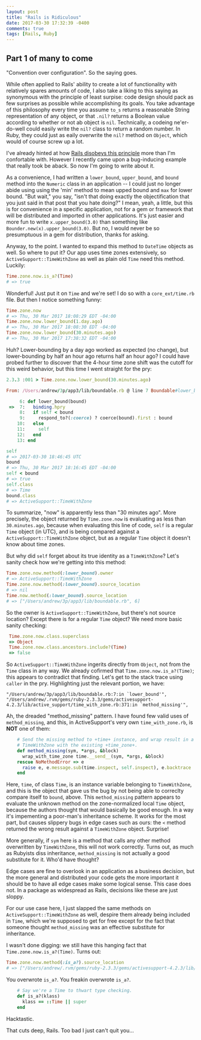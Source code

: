 ```yaml
---
layout: post
title: "Rails is Ridiculous"
date: 2017-03-30 17:32:39 -0400
comments: true
tags: [Rails, Ruby]
---
```


## Part 1 of many to come

"Convention over configuration". So the saying goes.

While often applied to Rails' ability to create a lot of functionality with relatively spares amounts of code, I also take a liking to this saying as synonymous with the principle of least surpise: code design should pack as few surprises as possible while accomplishing its goals. You take advantage of this philosophy every time you assume `to_s` returns a reasonable String representation of any object, or that `.nil?` returns a Boolean value according to whether or not ab object is `nil`. Technically, a codeing ne'er-do-well could easily write the `nil?` class to return a random number. In Ruby, they could just as eaily overwrite the `nil?` method on `Object`, which would of course screw up a lot.

I've already hinted at how [Rails disobeys this principle](/2016/07/28/objectification.html) more than I'm confortable with. However I recently came upon a bug-inducing example that really took be aback. So now I'm going to write about it.

As a convenience, I had written a `lower_bound`, `upper_bound`, and `bound` method into the `Numeric` class in an application -- I could just no longer abide using using the 'min' method to mean upped bound and `max` for lower bound. "But wait," you say, "isn't that doing exactly the objectification that you just said in that post that you hate doing?" I mean, yeah, a little, but this is for convenience in a specific application, not for a gem or framework that will be distributed and imported in other applications. It's just easier and more fun to write `x.upper_bound(3.0)` than something like `Bounder.new(x).upper_bound(3.0)`. But no, I would never be so presumptuous in a gem for distribution, thanks for asking.

Anyway, to the point. I wanted to expand this method to `DateTime` objects as well. So where to put it? Our app uses time zones extensively, so `ActiveSupport::TimeWithZone` as well as plain old `Time` need this method. Luckily:

```ruby
Time.zone.now.is_a?(Time)
# => true
```

Wonderful! Just put it on `Time` and we're set! I do so with a `core_ext/time.rb` file. But then I notice something funny:

```ruby
Time.zone.now
# => Thu, 30 Mar 2017 18:08:29 EDT -04:00
Time.zone.now.lower_bound(1.day.ago)
# => Thu, 30 Mar 2017 18:08:30 EDT -04:00
Time.zone.now.lower_bound(30.minutes.ago)
# => Thu, 30 Mar 2017 17:38:32 EDT -04:00
```

Huh? Lower-bounding by a day ago worked as expected (no change), but lower-bounding by half an hour ago returns half an hour ago? I could have probed further to discover that the 4-hour time zone shift was the cutoff for this weird behavior, but this time I went straight for the pry:

```ruby
2.3.3 :001 > Time.zone.now.lower_bound(30.minutes.ago)

From: /Users/andrew/3p/app3/lib/boundable.rb @ line 7 Boundable#lower_bound:

     6: def lower_bound(bound)
 =>  7:   binding.hpry
     8:   if self < bound
     9:     respond_to?(:coerce) ? coerce(bound).first : bound
    10:   else
    11:     self
    12:   end
    13: end

self
# => 2017-03-30 18:46:45 UTC
bound
# => Thu, 30 Mar 2017 18:16:45 EDT -04:00
self < bound
# => true
self.class
# => Time
bound.class
# => ActiveSupport::TimeWithZone
```

To summarize, "now" is apparently less than "30 minutes ago". More precisely, the object returned by `Time.zone.now` is evaluating as less than `30.minutes.ago`, because when evaluating this line of code, `self` is a regular `Time` object (in UTC), and is being compared against a `ActiveSupport::TimeWithZone` object, but as a regular `Time` object it doesn't know about time zones.

But why did `self` forget about its true identity as a `TimeWithZone`? Let's sanity check how we're getting into this method:

```ruby
Time.zone.now.method(:lower_bound).owner
# => ActiveSupport::TimeWithZone
Time.zone.now.method(:lower_bound).source_location
# => nil
Time.now.method(:lower_bound).source_location
# => ["/Users/andrew/3p/app3/lib/boundable.rb", 6]
```

 So the owner is `ActiveSupport::TimeWithZone`, but there's not source location? Except there is for a regular `Time` object? We need more basic sanity checking:

```ruby
 Time.zone.now.class.superclass
 => Object
 Time.zone.now.class.ancestors.include?(Time)
 => false
```

So `ActiveSupport::TimeWithZone` ingerits directly from `Object`, not from the `Time` class in any way. We already cofirmed that `Time.zone.now.is_a?(Time)`; this appears to contradict that finding. Let's get to the stack trace using `caller` in the pry. Highlighting just the relevant portion, we have:

```
"/Users/andrew/3p/app3/lib/boundable.rb:7:in `lower_bound'",
"/Users/andrew/.rvm/gems/ruby-2.3.3/gems/activesupport-4.2.3/lib/active_support/time_with_zone.rb:371:in `method_missing'",
```

Ah, the dreaded "method_missing" pattern. I have found few valid uses of `method_missing`, and this, in ActiveSupport's very own `time_with_zone.rb`, is **NOT** one of them:

```ruby
    # Send the missing method to +time+ instance, and wrap result in a new
    # TimeWithZone with the existing +time_zone+.
    def method_missing(sym, *args, &block)
      wrap_with_time_zone time.__send__(sym, *args, &block)
    rescue NoMethodError => e
      raise e, e.message.sub(time.inspect, self.inspect), e.backtrace
    end
```

Here, `time`, of class `Time`, is an instance variable belonging to `TimeWithZone`, and this is the object that gave us the bug by not being able to correclty compare itself to `bound`, above. This `method_missing` pattern appears to evaluate the unknown method on the zone-normalized local `Time` object, because the authors thought that would basically be good enough. In a way it's impementing a poor-man's inheritance scheme. It works for the most part, but causes slippery bugs in edge cases such as ours: the `<` method returned the wrong result against a `TimeWithZone` object. Surprise!

More generally, if `sym` here is a method that calls any other method overwritten by `TimeWithZone`, this will not work correctly. Turns out, as much as Rubyists diss inheritance, `method_missing` is not actually a good substitute for it. Who'd have thought?

Edge cases are fine to overlook in an application as a business decision, but the more general and distributed your code gets the more important it should be to have all edge cases make some logical sense. This case does not. In a package as widespread as Rails, decisions like these are just sloppy.

For our use case here, I just slapped the same methods on `ActiveSupport::TimeWithZone` as well, despire them already being included in `Time`, which we're supposed to get for free except for the fact that someone thought `method_missing` was an effective substitute for inheritance.

I wasn't done digging: we still have this hanging fact that `Time.zone.now.is_a?(Time)`. Turns out:

```ruby
Time.zone.now.method(:is_a?).source_location
# => ["/Users/andrew/.rvm/gems/ruby-2.3.3/gems/activesupport-4.2.3/lib/active_support/time_with_zone.rb", 334]
```

You overwrote `is_a?`. You freakin overwrote `is_a?`.

```ruby
    # Say we're a Time to thwart type checking.
    def is_a?(klass)
      klass == ::Time || super
    end
```

Hacktastic.

That cuts deep, Rails. Too bad I just can't quit you...
